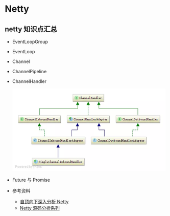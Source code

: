 # Netty

## netty 知识点汇总

- EventLoopGroup

- EventLoop

- Channel

- ChannelPipeline

- ChannelHandler

  ![avatar](./img/netty/ChannelHandler.jpg)

- Future 与 Promise

- 参考资料
  - [自顶向下深入分析 Netty](https://www.jianshu.com/p/92c5092c5d3f)
  - [Netty 源码分析系列](https://segmentfault.com/a/1190000007282628)
